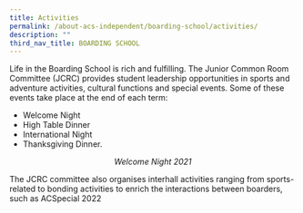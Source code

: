 ```yaml
---
title: Activities
permalink: /about-acs-independent/boarding-school/activities/
description: ""
third_nav_title: BOARDING SCHOOL
---
```

Life in the Boarding School is rich and fulfilling. The Junior Common Room Committee (JCRC) provides student leadership opportunities in sports and adventure activities, cultural functions and special events. Some of these events take place at the end of each term:

*   Welcome Night
*   High Table Dinner
*   International Night
*   Thanksgiving Dinner.


<center><i>Welcome Night 2021</i></center>

The JCRC committee also organises interhall activities ranging from sports-related to bonding activities to enrich the interactions between boarders, such as ACSpecial 2022